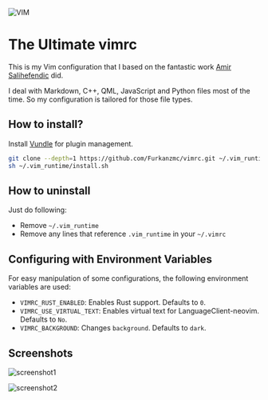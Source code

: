 ![VIM](https://dnp4pehkvoo6n.cloudfront.net/43c5af597bd5c1a64eb1829f011c208f/as/Ultimate%20Vimrc.svg)

# The Ultimate vimrc

This is my Vim configuration that I based on the fantastic work
[Amir Salihefendic](https://github.com/amix/vimrc) did.

I deal with Markdown, C++, QML, JavaScript and Python files most of the time. So
my configuration is tailored for those file types.

## How to install?

Install [Vundle](https://github.com/VundleVim/Vundle.vim) for plugin management.

```sh
git clone --depth=1 https://github.com/Furkanzmc/vimrc.git ~/.vim_runtime
sh ~/.vim_runtime/install.sh
```

## How to uninstall

Just do following:

* Remove `~/.vim_runtime`
* Remove any lines that reference `.vim_runtime` in your `~/.vimrc`

## Configuring with Environment Variables

For easy manipulation of some configurations, the following environment variables
are used:

- `VIMRC_RUST_ENABLED`: Enables Rust support. Defaults to `0`.
- `VIMRC_USE_VIRTUAL_TEXT`: Enables virtual text for LanguageClient-neovim.
  Defaults to `No`.
- `VIMRC_BACKGROUND`: Changes `background`. Defaults to `dark`.

## Screenshots

![screenshot1](https://drive.google.com/uc?export=download&id=1cIzNgh8WE0CMBB2gNDv34xNhXt1gc2fS)

![screenshot2](https://drive.google.com/uc?export=download&id=1VprQXbtXkiBoeQz7D1fka9L1VJ9ho9el)
